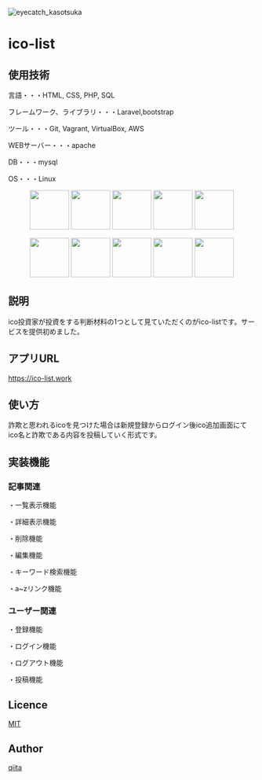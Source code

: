 ![eyecatch_kasotsuka](https://user-images.githubusercontent.com/59543879/75839379-0bdef100-5e0c-11ea-9265-d8730079e3a7.png)

ico-list
====



## 使用技術
<p>言語・・・HTML, CSS, PHP, SQL</p>
<p>フレームワーク、ライブラリ・・・Laravel,bootstrap</p>
<p>ツール・・・Git, Vagrant, VirtualBox, AWS</p>
<p>WEBサーバー・・・apache</p>
<p>DB・・・mysql</p>
<p>OS・・・Linux</p>

 
<p align="center">
  <a href="PWA公式サイトURL"><img src="https://user-images.githubusercontent.com/59543879/75857552-be797880-5e39-11ea-865c-ad5f2d71ac07.png" height="80px;" /></a>
  <a href="Firebase公式サイトURL"><img src="https://user-images.githubusercontent.com/59543879/75740354-c0b0d980-5d4a-11ea-9497-fff61fee7fe7.png" height="80px;" /></a>
  <a href="firealpaca公式サイトURL"><img src="https://user-images.githubusercontent.com/59543879/75740355-c0b0d980-5d4a-11ea-883b-1fec9f9a6476.jpg" height="80px;" /></a>
  <a href="firealpaca公式サイトURL"><img src="https://user-images.githubusercontent.com/59543879/75740358-c1497000-5d4a-11ea-9307-319d2cc38dbe.png" height="80px;" /></a>
    <a href="firealpaca公式サイトURL"><img src="https://user-images.githubusercontent.com/59543879/75837330-e05a0780-5e07-11ea-81e9-a985d0841faa.jpg" height="80px;" /></a></p>
    <p align="center">
   <a href="firealpaca公式サイトURL"><img src="https://user-images.githubusercontent.com/59543879/75837317-d506dc00-5e07-11ea-92b8-5e3f229a312a.png" height="80px;" /></a>
  <a href="firealpaca公式サイトURL"><img src="https://user-images.githubusercontent.com/59543879/75837409-20b98580-5e08-11ea-9498-28b011912326.png" height="80px;" /></a>
     <a href="firealpaca公式サイトURL"><img src="https://user-images.githubusercontent.com/59543879/75837413-231bdf80-5e08-11ea-8d6e-213f0454add3.jpg" height="80px;" /></a>
   <a href="firealpaca公式サイトURL"><img src="https://user-images.githubusercontent.com/59543879/75837563-91f93880-5e08-11ea-857a-88ec39674c97.png" height="80px;" /></a>
   <a href="firealpaca公式サイトURL"><img src="https://user-images.githubusercontent.com/59543879/75837566-932a6580-5e08-11ea-811e-ffbb87225701.jpg" height="80px;" /></a>
 </p>





## 説明
ico投資家が投資をする判断材料の1つとして見ていただくのがico-listです。サービスを提供初めました。
## アプリURL
https://ico-list.work
## 使い方
詐欺と思われるicoを見つけた場合は新規登録からログイン後ico追加画面にてico名と詐欺である内容を投稿していく形式です。

## 実装機能
<h3>記事関連</h3>
<p>・一覧表示機能</p>
<p>・詳細表示機能</p>
<p>・削除機能</p>
<p>・編集機能</p>
<p>・キーワード検索機能</p>
<p>・a~zリンク機能</p>

<h3>ユーザー関連</h3>
<p>・登録機能</p>
<p>・ログイン機能</p>
<p>・ログアウト機能</p>
<p>・投稿機能</p>

 

## Licence

[MIT](https://github.com/tcnksm/tool/blob/master/LICENCE)

## Author

[qiita](https://qiita.com/siraki)


